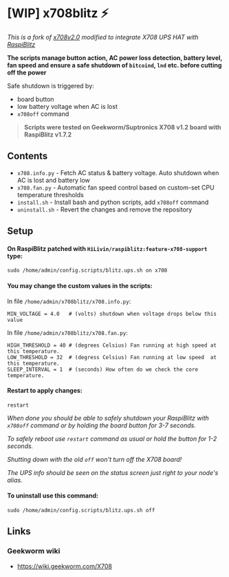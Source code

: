 # [WIP] x708blitz :zap:

*This is a fork of [x708v2.0](https://github.com/suptronics/x708v2.0) modified to integrate X708 UPS HAT with [RaspiBlitz](https://github.com/rootzoll/raspiblitz)*

**The scripts manage button action, AC power loss detection, battery level, fan speed and ensure a safe shutdown of `bitcoind`, `lnd` etc. before cutting off the power**

Safe shutdown is triggered by:
- board button
- low battery voltage when AC is lost
- `x708off` command

> **Scripts were tested on Geekworm/Suptronics X708 v1.2 board with RaspiBlitz v1.7.2**

## Contents
- `x708.info.py` - Fetch AC status & battery voltage. Auto shutdown when AC is lost and battery low
- `x708.fan.py` - Automatic fan speed control based on custom-set CPU temperature thresholds
- `install.sh` - Install bash and python scripts, add `x708off` command
- `uninstall.sh` - Revert the changes and remove the repository

## Setup

#### On RaspiBlitz patched with `HiLivin/raspiblitz:feature-x708-support` type:
```
sudo /home/admin/config.scripts/blitz.ups.sh on x708
```

#### You may change the custom values in the scripts:
In file `/home/admin/x708blitz/x708.info.py`:
```
MIN_VOLTAGE = 4.0   # (volts) shutdown when voltage drops below this value
```

In file `/home/admin/x708blitz/x708.fan.py`:
```
HIGH_THRESHOLD = 40 # (degrees Celsius) Fan running at high speed at this temperature.
LOW_THRESHOLD = 32  # (degress Celsius) Fan running at low speed  at this temperature.
SLEEP_INTERVAL = 1  # (seconds) How often do we check the core temperature.
```

#### Restart to apply changes:
```
restart
```

_When done you should be able to safely shutdown your RaspiBlitz with `x708off` command or by holding the board button for 3-7 seconds._

_To safely reboot use `restart` command as usual or hold the button for 1-2 seconds._

_Shutting down with the old `off` won't turn off the X708 board!_

_The UPS info should be seen on the status screen just right to your node's alias._


#### To uninstall use this command:
```
sudo /home/admin/config.scripts/blitz.ups.sh off
```

## Links
### Geekworm wiki
- https://wiki.geekworm.com/X708
